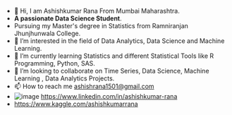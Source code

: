 - 👋 Hi, I am Ashishkumar Rana From Mumbai Maharashtra. 
- **A passionate Data Science Student**. 
- Pursuing my Master's degree in Statistics from Ramniranjan Jhunjhunwala College.
- 👀 I’m interested in the field of Data Analytics, Data Science and Machine Learning.
- 🌱 I’m currently learning Statistics and different Statistical Tools like R Programming, Python, SAS.
- 💞️ I’m looking to collaborate on Time Series, Data Science, Machine Learning , Data Analytics Projects.
- 📫 How to reach me ashishrana1501@gmail.com
-  ![image](https://user-images.githubusercontent.com/86904142/150549955-79f3f81f-e608-4d70-a4ea-1a7a75df188c.png)
https://www.linkedin.com/in/ashishkumar-rana
-  https://www.kaggle.com/ashishkumarrana

<!---
ashishrana1501/ashishrana1501 is a ✨ special ✨ repository because its `README.md` (this file) appears on your GitHub profile.
You can click the Preview link to take a look at your changes.
--->
